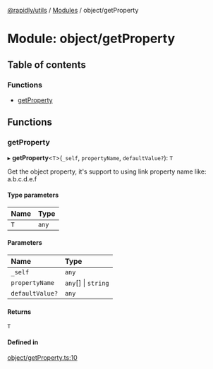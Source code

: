 [@rapidly/utils](../README.md) / [Modules](../modules.md) / object/getProperty

# Module: object/getProperty

## Table of contents

### Functions

- [getProperty](object_getProperty.md#getproperty)

## Functions

### getProperty

▸ **getProperty**<`T`\>(`_self`, `propertyName`, `defaultValue?`): `T`

Get the object property, it's support to using link property name like: a.b.c.d.e.f

#### Type parameters

| Name | Type |
| :------ | :------ |
| `T` | `any` |

#### Parameters

| Name | Type |
| :------ | :------ |
| `_self` | `any` |
| `propertyName` | `any`[] \| `string` |
| `defaultValue?` | `any` |

#### Returns

`T`

#### Defined in

[object/getProperty.ts:10](https://github.com/canguser/rapidly-utils/blob/09d1022/main/object/getProperty.ts#L10)
